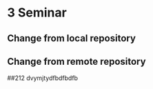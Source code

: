 # 3 Seminar

## Change from local repository

## Change from remote repository

##212
dvymjtydfbdfbdfb


